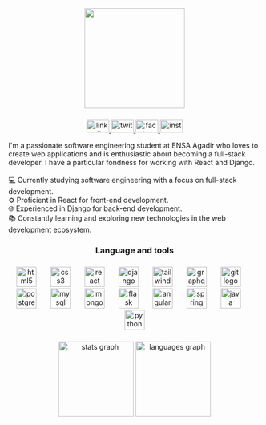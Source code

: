 <div align="center">
  <img height="200" src="https://cdn.discordapp.com/attachments/1041829661711269950/1159455023844048946/kamal_gif2.gif?ex=653115a3&is=651ea0a3&hm=ae6d5b7bee86249efcd2521fa3bd30dc02da396d129636b35067357d85f3bd21&"  />
</div>

###

<div align="center">
  <a href="https://www.linkedin.com/in/kamalourajdal/" target="_blank">
    <img src="https://raw.githubusercontent.com/maurodesouza/profile-readme-generator/master/src/assets/icons/social/linkedin/default.svg" width="45" height="25" alt="linkedin logo"  />
  </a>
  <a href="https://twitter.com/KamalOurajdal" target="_blank">
    <img src="https://raw.githubusercontent.com/maurodesouza/profile-readme-generator/master/src/assets/icons/social/twitter/default.svg" width="45" height="25" alt="twitter logo"  />
  </a>
  <a href="https://web.facebook.com/kamalOurajdal" target="_blank">
    <img src="https://raw.githubusercontent.com/maurodesouza/profile-readme-generator/master/src/assets/icons/social/facebook/default.svg" width="45" height="25" alt="facebook logo"  />
  </a>
  <a href="https://www.instagram.com/kamalourajdal/" target="_blank">
    <img src="https://raw.githubusercontent.com/maurodesouza/profile-readme-generator/master/src/assets/icons/social/instagram/default.svg" width="45" height="25" alt="instagram logo"  />
  </a>
</div>


<p align="left">I'm a passionate software engineering student at ENSA Agadir who loves to create web applications and is enthusiastic about becoming a full-stack developer. I have a particular fondness for working with React and Django.<br><br>💻 Currently studying software engineering with a focus on full-stack development.<br>⚙️ Proficient in React for front-end development.<br>🌐 Experienced in Django for back-end development.<br>📚 Constantly learning and exploring new technologies in the web development ecosystem.</p>

###

<h3 align="center">Language and tools</h3>

###

<div align="center">
  <img src="https://cdn.jsdelivr.net/gh/devicons/devicon/icons/html5/html5-original.svg" height="40" alt="html5 logo"  />
  <img width="20" />
  <img src="https://cdn.jsdelivr.net/gh/devicons/devicon/icons/css3/css3-original.svg" height="40" alt="css3 logo"  />
  <img width="20" />
  <img src="https://cdn.jsdelivr.net/gh/devicons/devicon/icons/react/react-original.svg" height="40" alt="react logo"  />
  <img width="20" />
  <img src="https://cdn.jsdelivr.net/gh/devicons/devicon/icons/django/django-plain.svg" height="40" alt="django logo"  />
  <img width="20" />
  <img src="https://skillicons.dev/icons?i=tailwind" height="40" alt="tailwindcss logo"  />
  <img width="20" />
  <img src="https://skillicons.dev/icons?i=graphql" height="40" alt="graphql logo"  />
  <img width="20" />
  <img src="https://skillicons.dev/icons?i=git" height="40" alt="git logo"  />
  <img width="20" />
  <img src="https://skillicons.dev/icons?i=postgres" height="40" alt="postgresql logo"  />
  <img width="20" />
  <img src="https://skillicons.dev/icons?i=mysql" height="40" alt="mysql logo"  />
  <img width="20" />
  <img src="https://skillicons.dev/icons?i=mongo" height="40" alt="mongo logo"  />
  <img width="20" />
  <img src="https://skillicons.dev/icons?i=flask" height="40" alt="flask logo"  />
  <img width="20" />
  <img src="https://skillicons.dev/icons?i=angular" height="40" alt="angular logo"  />
  <img width="20" />
  <img src="https://skillicons.dev/icons?i=spring" height="40" alt="spring logo"  />
  <img width="20" />
  <img src="https://skillicons.dev/icons?i=java" height="40" alt="java logo"  />
  <img width="20" />
  <img src="https://skillicons.dev/icons?i=py" height="40" alt="python logo"  />
</div>

###

<div align="center">
  <img src="https://github-readme-stats.vercel.app/api?username=KamalOurajdal&hide_title=false&hide_rank=false&show_icons=true&include_all_commits=true&count_private=true&disable_animations=false&theme=codeSTACKr&locale=en&hide_border=false&order=1" height="150" alt="stats graph"  />
  <img src="https://github-readme-stats.vercel.app/api/top-langs?username=KamalOurajdal&locale=en&hide_title=false&layout=compact&card_width=320&langs_count=5&theme=codeSTACKr&hide_border=false&order=2" height="150" alt="languages graph"  />
</div>

###
